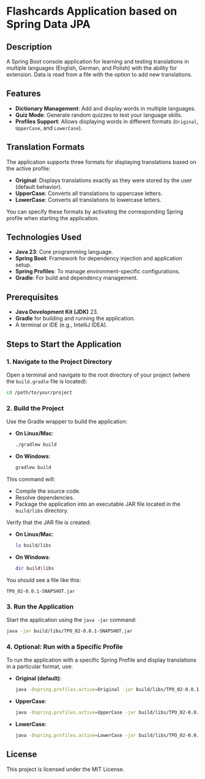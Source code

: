 
# Flashcards Application based on Spring Data JPA

## Description
A Spring Boot console application for learning and testing translations in multiple languages (English, German, and Polish) with the ability for extension. Data is read from a file with the option to add new translations.

## Features
- **Dictionary Management**: Add and display words in multiple languages.
- **Quiz Mode**: Generate random quizzes to test your language skills.
- **Profiles Support**: Allows displaying words in different formats (`Original`, `UpperCase`, and `LowerCase`).

## Translation Formats
The application supports three formats for displaying translations based on the active profile:
- **Original**: Displays translations exactly as they were stored by the user (default behavior).
- **UpperCase**: Converts all translations to uppercase letters.
- **LowerCase**: Converts all translations to lowercase letters.

You can specify these formats by activating the corresponding Spring profile when starting the application.

## Technologies Used
- **Java 23**: Core programming language.
- **Spring Boot**: Framework for dependency injection and application setup.
- **Spring Profiles**: To manage environment-specific configurations.
- **Gradle**: For build and dependency management.

## Prerequisites
- **Java Development Kit (JDK)** 23.
- **Gradle** for building and running the application.
- A terminal or IDE (e.g., IntelliJ IDEA).

## Steps to Start the Application

### 1. Navigate to the Project Directory
Open a terminal and navigate to the root directory of your project (where the `build.gradle` file is located):

```bash
cd /path/to/your/project
```

### 2. Build the Project
Use the Gradle wrapper to build the application:

- **On Linux/Mac**:
  ```bash
  ./gradlew build
  ```
- **On Windows**:
  ```bash
  gradlew build
  ```

This command will:
- Compile the source code.
- Resolve dependencies.
- Package the application into an executable JAR file located in the `build/libs` directory.

Verify that the JAR file is created:

- **On Linux/Mac**:
  ```bash
  ls build/libs
  ```
- **On Windows**:
  ```bash
  dir build\libs
  ```

You should see a file like this:

```
TPO_02-0.0.1-SNAPSHOT.jar
```

### 3. Run the Application
Start the application using the `java -jar` command:

```bash
java -jar build/libs/TPO_02-0.0.1-SNAPSHOT.jar
```

### 4. Optional: Run with a Specific Profile
To run the application with a specific Spring Profile and display translations in a particular format, use:

- **Original (default)**:
  ```bash
  java -Dspring.profiles.active=Original -jar build/libs/TPO_02-0.0.1-SNAPSHOT.jar
  ```

- **UpperCase**:
  ```bash
  java -Dspring.profiles.active=UpperCase -jar build/libs/TPO_02-0.0.1-SNAPSHOT.jar
  ```

- **LowerCase**:
  ```bash
  java -Dspring.profiles.active=LowerCase -jar build/libs/TPO_02-0.0.1-SNAPSHOT.jar
  ```

## License
This project is licensed under the MIT License.
